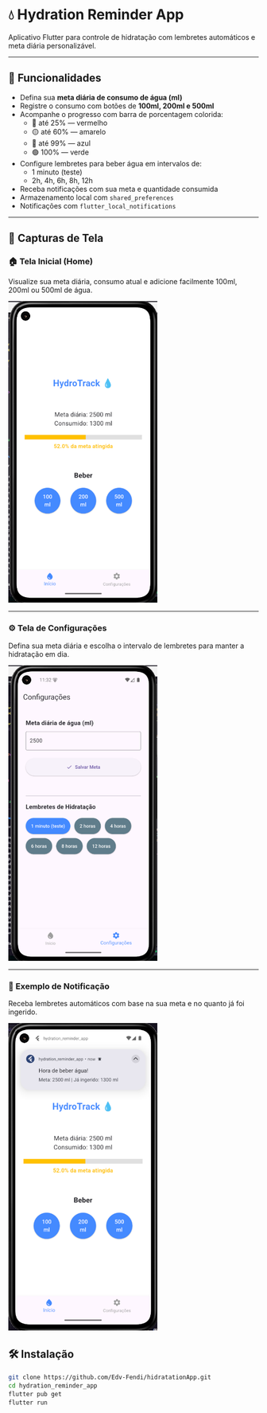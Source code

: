# 💧 Hydration Reminder App

Aplicativo Flutter para controle de hidratação com lembretes automáticos e meta diária personalizável.

---

## 📱 Funcionalidades

- Defina sua **meta diária de consumo de água (ml)**
- Registre o consumo com botões de **100ml, 200ml e 500ml**
- Acompanhe o progresso com barra de porcentagem colorida:
  - 🔴 até 25% — vermelho  
  - 🟡 até 60% — amarelo  
  - 🔵 até 99% — azul  
  - 🟢 100% — verde
- Configure lembretes para beber água em intervalos de:
  - 1 minuto (teste)
  - 2h, 4h, 6h, 8h, 12h
- Receba notificações com sua meta e quantidade consumida
- Armazenamento local com `shared_preferences`
- Notificações com `flutter_local_notifications`

---

## 📸 Capturas de Tela

### 🏠 Tela Inicial (Home)
Visualize sua meta diária, consumo atual e adicione facilmente 100ml, 200ml ou 500ml de água.

<img src="https://raw.githubusercontent.com/Edv-Fendi/hidratationApp/main/lib/assets/home.png" width="300"/>

---

### ⚙️ Tela de Configurações
Defina sua meta diária e escolha o intervalo de lembretes para manter a hidratação em dia.

<img src="https://raw.githubusercontent.com/Edv-Fendi/hidratationApp/main/lib/assets/settings.png" width="300"/>

---

### 🔔 Exemplo de Notificação
Receba lembretes automáticos com base na sua meta e no quanto já foi ingerido.

<img src="https://raw.githubusercontent.com/Edv-Fendi/hidratationApp/main/lib/assets/notification.png" width="300"/>



## 🛠 Instalação

```bash
git clone https://github.com/Edv-Fendi/hidratationApp.git
cd hydration_reminder_app
flutter pub get
flutter run
